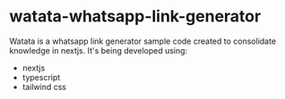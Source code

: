 # watata-whatsapp-link-generator

Watata is a whatsapp link generator sample code created to consolidate knowledge in nextjs.
It's being developed using:
- nextjs
- typescript
- tailwind css